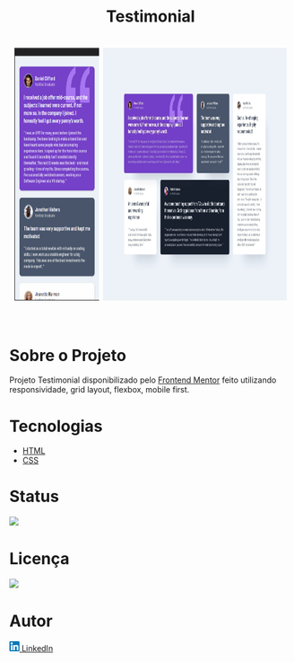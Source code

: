 <h1 align="center"><strong>Testimonial</strong><h1>

<div align="center">
    <img src="./images/mobile.gif" alt="Celular imagem" width="30%" height="450px">
    <img src="./design/desktop-design.jpg" alt="Computador imagem" width="65%" height="450px">
</div> <br>

# **Sobre o Projeto**
Projeto Testimonial disponibilizado pelo [Frontend Mentor](https://www.frontendmentor.io/home) feito utilizando responsividade, grid layout, flexbox, mobile first.  
  

# **Tecnologias**
* [HTML](https://developer.mozilla.org/pt-BR/docs/Web/HTML) 
* [CSS](https://developer.mozilla.org/pt-BR/docs/Web/CSS)

# **Status**

<img src="https://img.shields.io/badge/Finalizado-green"></img><br>



# **Licença**
 <img src="https://img.shields.io/badge/MIT Licence-purple"></img><br>

# **Autor**
<a href="https://www.linkedin.com/in/pedrohalves/">
    <img src="./images/logolinkedin.png" width="18px"></img>
LinkedIn</a>


<script type="module" src="https://unpkg.com/ionicons@5.5.2/dist/ionicons/ionicons.esm.js"></script>
<script nomodule src="https://unpkg.com/ionicons@5.5.2/dist/ionicons/ionicons.js"></script>








